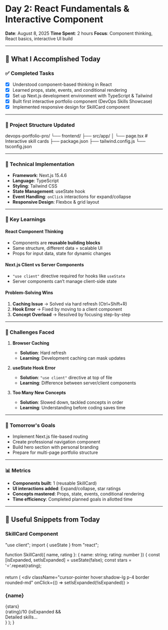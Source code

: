 # Day 2: React Fundamentals & Interactive Component

**Date**: August 8, 2025
**Time Spent**: 2 hours
**Focus**: Component thinking, React basics, interactive UI build

---

## 🎯 What I Accomplished Today

### ✅ Completed Tasks
- [x] Understood component-based thinking in React
- [x] Learned props, state, events, and conditional rendering
- [x] Set up Next.js development environment with TypeScript & Tailwind
- [x] Built first interactive portfolio component (DevOps Skills Showcase)
- [x] Implemented responsive design for SkillCard component

---

### 📁 Project Structure Updated
devops-portfolio-pro/
└── frontend/
    ├── src/app/
    │   └── page.tsx              # Interactive skill cards
    ├── package.json
    ├── tailwind.config.js
    └── tsconfig.json

---

### 🔧 Technical Implementation
- **Framework**: Next.js 15.4.6
- **Language**: TypeScript
- **Styling**: Tailwind CSS
- **State Management**: useState hook
- **Event Handling**: `onClick` interactions for expand/collapse
- **Responsive Design**: Flexbox & grid layout

---

### 🧠 Key Learnings

#### React Component Thinking
- Components are **reusable building blocks**
- Same structure, different data = scalable UI
- Props for input data, state for dynamic changes

#### Next.js Client vs Server Components
- `"use client"` directive required for hooks like `useState`
- Server components can’t manage client-side state

#### Problem-Solving Wins
1. **Caching Issue** → Solved via hard refresh (Ctrl+Shift+R)  
2. **Hook Error** → Fixed by moving to a client component  
3. **Concept Overload** → Resolved by focusing step-by-step

---

### 🤔 Challenges Faced

1. **Browser Caching**
   - **Solution**: Hard refresh
   - **Learning**: Development caching can mask updates

2. **useState Hook Error**
   - **Solution**: `"use client"` directive at top of file
   - **Learning**: Difference between server/client components

3. **Too Many New Concepts**
   - **Solution**: Slowed down, tackled concepts in order
   - **Learning**: Understanding before coding saves time

---

### 🎯 Tomorrow's Goals
- Implement Next.js file-based routing
- Create professional navigation component
- Build hero section with personal branding
- Prepare for multi-page portfolio structure

---

### 📊 Metrics
- **Components built**: 1 (reusable SkillCard)
- **UI interactions added**: Expand/collapse, star ratings
- **Concepts mastered**: Props, state, events, conditional rendering
- **Time efficiency**: Completed planned goals in allotted time

---

## 🔗 Useful Snippets from Today

### SkillCard Component

"use client";
import { useState } from "react";

function SkillCard({ name, rating }: { name: string; rating: number }) {
  const [isExpanded, setIsExpanded] = useState(false);
  const stars = '⭐'.repeat(rating);

  return (
    <div 
      className="cursor-pointer hover:shadow-lg p-4 border rounded-md"
      onClick={() => setIsExpanded(!isExpanded)}
    >
      <h3 className="font-bold">{name}</h3>
      <div>{stars}</div>
      <span>{rating}/10</span>
      {isExpanded && <div>Detailed skills...</div>}
    </div>
  );
}
